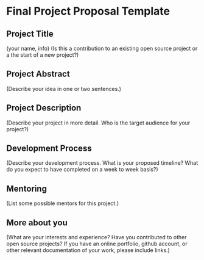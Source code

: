 # Final Project Proposal Template

## Project Title
(your name, info)
(Is this a contribution to an existing open source project or a the start of a new project?)

## Project Abstract
(Describe your idea in one or two sentences.)

## Project Description
(Describe your project in more detail.  Who is the target audience for your project?)

## Development Process
(Describe your development process. What is your proposed timeline? What do you expect to have completed on a week to week basis?)

## Mentoring
(List some possible mentors for this project.)

## More about you
(What are your interests and experience? Have you contributed to other open source projects? If you have an online portfolio, github account, or other relevant documentation of your work, please include links.)
